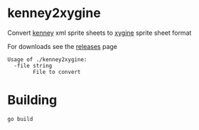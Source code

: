 # kenney2xygine

Convert [kenney](https://www.kenney.nl) xml sprite sheets to [xygine](https://github.com/fallahn/xygine) sprite sheet format

For downloads see the [releases](https://github.com/JonnyPtn/kenney2xygine/releases) page

```
Usage of ./kenney2xygine:
  -file string
        File to convert
```

# Building

`go build`
